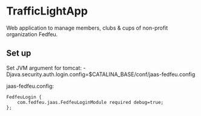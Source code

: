 # TrafficLightApp
Web application to manage members, clubs & cups of non-profit organization Fedfeu.


## Set up
Set JVM argument for tomcat: -Djava.security.auth.login.config=$CATALINA_BASE/conf/jaas-fedfeu.config

jaas-fedfeu.config:

```
FedfeuLogin {
    com.fedfeu.jaas.FedfeuLoginModule required debug=true;
};
```
